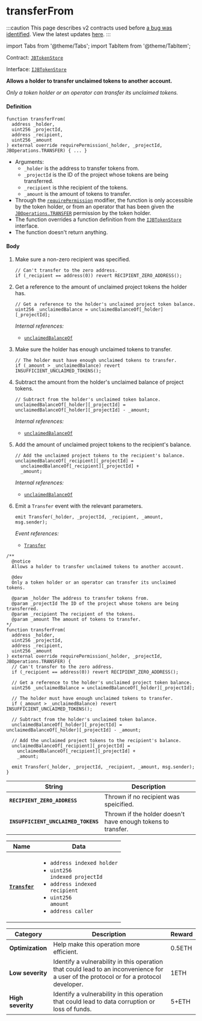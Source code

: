 # transferFrom

:::caution
This page describes v2 contracts used before [a bug was identified](/2022-05-24/). View the latest updates [here](https://juicebox.money/#/v2-bug-updates/).
:::

import Tabs from '@theme/Tabs';
import TabItem from '@theme/TabItem';

Contract: [`JBTokenStore`](/protocol/api/contracts/jbtokenstore/README.md)​‌

Interface: [`IJBTokenStore`](/protocol/api/interfaces/ijbtokenstore.md)

<Tabs>
<TabItem value="Step by step" label="Step by step">

**Allows a holder to transfer unclaimed tokens to another account.**

_Only a token holder or an operator can transfer its unclaimed tokens._

#### Definition

```
function transferFrom(
  address _holder,
  uint256 _projectId,
  address _recipient,
  uint256 _amount
) external override requirePermission(_holder, _projectId, JBOperations.TRANSFER) { ... }
```

* Arguments:
  * `_holder` is the address to transfer tokens from.
  * `_projectId` is the ID of the project whose tokens are being transferred.
  * `_recipient` is thhe recipient of the tokens.
  * `_amount` is the amount of tokens to transfer.
* Through the [`requirePermission`](/protocol/api/contracts/or-abstract/jboperatable/modifiers/requirepermission.md) modifier, the function is only accessible by the token holder, or from an operator that has been given the [`JBOperations.TRANSFER`](/protocol/api/libraries/jboperations.md) permission by the token holder. 
* The function overrides a function definition from the [`IJBTokenStore`](/protocol/api/interfaces/ijbtokenstore.md) interface.
* The function doesn't return anything.

#### Body

1.  Make sure a non-zero recipient was specified.

    ```
    // Can't transfer to the zero address.
    if (_recipient == address(0)) revert RECIPIENT_ZERO_ADDRESS();
    ```
2.  Get a reference to the amount of unclaimed project tokens the holder has.

    ```
    // Get a reference to the holder's unclaimed project token balance.
    uint256 _unclaimedBalance = unclaimedBalanceOf[_holder][_projectId];
    ```

    _Internal references:_

    * [`unclaimedBalanceOf`](/protocol/api/contracts/jbtokenstore/properties/unclaimedbalanceof.md)
3.  Make sure the holder has enough unclaimed tokens to transfer.

    ```
    // The holder must have enough unclaimed tokens to transfer.
    if (_amount > _unclaimedBalance) revert INSUFFICIENT_UNCLAIMED_TOKENS();
    ```
4.  Subtract the amount from the holder's unclaimed balance of project tokens. 

    ```
    // Subtract from the holder's unclaimed token balance.
    unclaimedBalanceOf[_holder][_projectId] = unclaimedBalanceOf[_holder][_projectId] - _amount;
    ```

    _Internal references:_

    * [`unclaimedBalanceOf`](/protocol/api/contracts/jbtokenstore/properties/unclaimedbalanceof.md)
5.  Add the amount of unclaimed project tokens to the recipient's balance.

    ```
    // Add the unclaimed project tokens to the recipient's balance.
    unclaimedBalanceOf[_recipient][_projectId] =
      unclaimedBalanceOf[_recipient][_projectId] +
      _amount;
    ```

    _Internal references:_

    * [`unclaimedBalanceOf`](/protocol/api/contracts/jbtokenstore/properties/unclaimedbalanceof.md)
6.  Emit a `Transfer` event with the relevant parameters.

    ```
    emit Transfer(_holder, _projectId, _recipient, _amount, msg.sender);
    ```

    _Event references:_

    * [`Transfer`](/protocol/api/contracts/jbtokenstore/events/transfer.md)

</TabItem>

<TabItem value="Code" label="Code">

```
/**
  @notice
  Allows a holder to transfer unclaimed tokens to another account.

  @dev
  Only a token holder or an operator can transfer its unclaimed tokens.

  @param _holder The address to transfer tokens from.
  @param _projectId The ID of the project whose tokens are being transferred.
  @param _recipient The recipient of the tokens.
  @param _amount The amount of tokens to transfer.
*/
function transferFrom(
  address _holder,
  uint256 _projectId,
  address _recipient,
  uint256 _amount
) external override requirePermission(_holder, _projectId, JBOperations.TRANSFER) {
  // Can't transfer to the zero address.
  if (_recipient == address(0)) revert RECIPIENT_ZERO_ADDRESS();

  // Get a reference to the holder's unclaimed project token balance.
  uint256 _unclaimedBalance = unclaimedBalanceOf[_holder][_projectId];

  // The holder must have enough unclaimed tokens to transfer.
  if (_amount > _unclaimedBalance) revert INSUFFICIENT_UNCLAIMED_TOKENS();

  // Subtract from the holder's unclaimed token balance.
  unclaimedBalanceOf[_holder][_projectId] = unclaimedBalanceOf[_holder][_projectId] - _amount;

  // Add the unclaimed project tokens to the recipient's balance.
  unclaimedBalanceOf[_recipient][_projectId] =
    unclaimedBalanceOf[_recipient][_projectId] +
    _amount;

  emit Transfer(_holder, _projectId, _recipient, _amount, msg.sender);
}
```

</TabItem>

<TabItem value="Errors" label="Errors">

| String                              | Description                                                  |
| ----------------------------------- | ------------------------------------------------------------ |
| **`RECIPIENT_ZERO_ADDRESS`**        | Thrown if no recipient was speicified.                       |
| **`INSUFFICIENT_UNCLAIMED_TOKENS`** | Thrown if the holder doesn't have enough tokens to transfer. |

</TabItem>

<TabItem value="Events" label="Events">

| Name                                    | Data                                                                                                                                                                                                                        |
| --------------------------------------- | --------------------------------------------------------------------------------------------------------------------------------------------------------------------------------------------------------------------------- |
| [**`Transfer`**](/protocol/api/contracts/jbtokenstore/events/transfer.md)                     | <ul><li><code>address indexed holder</code></li><li><code>uint256 indexed projectId</code></li><li><code>address indexed recipient</code></li><li><code>uint256 amount</code></li><li><code>address caller</code></li></ul>                                                   |

</TabItem>

<TabItem value="Bug bounty" label="Bug bounty">

| Category          | Description                                                                                                                            | Reward |
| ----------------- | -------------------------------------------------------------------------------------------------------------------------------------- | ------ |
| **Optimization**  | Help make this operation more efficient.                                                                                               | 0.5ETH |
| **Low severity**  | Identify a vulnerability in this operation that could lead to an inconvenience for a user of the protocol or for a protocol developer. | 1ETH   |
| **High severity** | Identify a vulnerability in this operation that could lead to data corruption or loss of funds.                                        | 5+ETH  |

</TabItem>
</Tabs>
